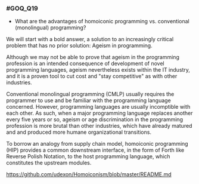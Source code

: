 ### #GOQ_Q19
- What are the advantages of homoiconic programming vs. conventional (monolingual) programming?

We will start with a bold answer, a solution to an increasingly critical problem that has no prior solution: Ageism in programming.

Although we may not be able to prove that ageism in the programming profession is an intended consequence of development of novel programming languages, ageism nevertheless exists within the IT industry, and it is a proven tool to cut cost and "stay competitive" as with other industries.

Conventional monolingual programming (CMLP) usually requires the programmer to use and be familiar with the programming language concerned. However, programming languages are usually incomptible with each other. As such, when a major programming language replaces another every five years or so, ageism or age discrimination in the programming profession is more brutal than other industries, which have already matured and and produced more humane organizational transitions. 

To borrow an analogy from supply chain model, homoiconic programming (HIP) provides a common downstream interface, in the form of Forth like Reverse Polish Notation, to the host programming language, which constitutes the upstream modules.

https://github.com/udexon/Homoiconism/blob/master/README.md
